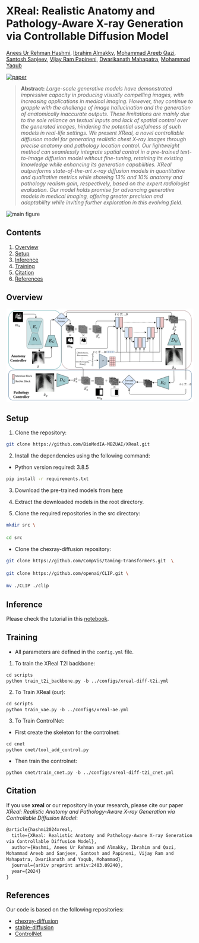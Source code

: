 # XReal: Realistic Anatomy and Pathology-Aware X-ray Generation via Controllable Diffusion Model

[Anees Ur Rehman Hashmi](https://github.com/aneesurhashmi),
[Ibrahim Almakky](https://scholar.google.com/citations?user=T9MTcK0AAAAJ&hl=en&oi=sra),
[Mohammad Areeb Qazi](https://scholar.google.com/citations?user=KeyK8FQAAAAJ&hl=en),
[Santosh Sanjeev](https://github.com/santosh9sanjeev?tab=repositories),
[Vijay Ram Papineni](https://ssmc.ae/doctors/dr-vijay-papineni/),
[Dwarikanath Mahapatra](https://scholar.google.com/citations?user=j5K7HPoAAAAJ),
[Mohammad Yaqub](https://scholar.google.com/citations?user=9dfn5GkAAAAJ)


[![paper](https://img.shields.io/badge/arXiv-Paper-<COLOR>.svg)](https://arxiv.org/abs/2403.09240v1)
<!-- [![Website](/) -->

> **Abstract:** *Large-scale generative models have demonstrated impressive capacity in producing visually compelling images, with increasing applications in medical imaging. However, they continue to grapple with the challenge of image hallucination and the generation of anatomically inaccurate outputs. These limitations are mainly due to the sole reliance on textual inputs and lack of spatial control over the generated images, hindering the potential usefulness of such models in real-life settings. We present XReal, a novel controllable diffusion model for generating realistic chest X-ray images through precise anatomy and pathology location control. Our lightweight method can seamlessly integrate spatial control in a pre-trained text-to-image diffusion model without fine-tuning, retaining its existing knowledge while enhancing its generation capabilities. XReal outperforms state-of-the-art x-ray diffusion models in quantitative and qualitative metrics while showing 13% and 10% anatomy and pathology realism gain, respectively, based on the expert radiologist evaluation. Our model holds promise for advancing generative models in medical imaging, offering greater precision and adaptability while inviting further exploration in this evolving field.* 

![main figure](assets/comparision.png)




<!-- <hr /> -->

<!-- # :rocket: News
* **(March 15, 2024)**
  * Datasets generated by ObjectCompose on ImageNet and COCO are released.
  * Pre-trained models and evaluation code  is released.
  * Code for ObjectCompose is released.

<hr /> -->



## Contents

1) [Overview](#overview)
2) [Setup](#setup)
3) [Inference](#inference)
4) [Training](#training)
5) [Citation](#citation)
6) [References](#references)

## Overview
![main figure](assets/arch.png)


## Setup 

1. Clone the repository:
```bash
git clone https://github.com/BioMedIA-MBZUAI/XReal.git
```

2. Install the dependencies using the following command:

 - Python version required: 3.8.5

```bash
pip install -r requirements.txt
```

3. Download the pre-trained models from [here](https://mbzuaiac-my.sharepoint.com/:u:/g/personal/anees_hashmi_mbzuai_ac_ae/ESKGv_LIDm9Cq9bUOsc-JlsB85ha20NyYJ5Wrz1n_4j4kQ?e=5Ru9iE)

4. Extract the downloaded models in the root directory.

5. Clone the required repositories in the src directory:

```bash
mkdir src \

cd src
```

- Clone the chexray-diffusion repository:

```bash
git clone https://github.com/CompVis/taming-transformers.git  \

git clone https://github.com/openai/CLIP.git \

mv ./CLIP ./clip
```



## Inference

Please check the tutorial in this [notebook](notebooks/01_xreal.ipynb).

## Training

- All parameters are defined in the `config.yml` file.

1. To train the XReal T2I backbone:

```shell
cd scripts
python train_t2i_backbone.py -b ../configs/xreal-diff-t2i.yml
```

2. To Train XReal (our):
```shell
cd scripts
python train_vae.py -b ../configs/xreal-ae.yml
``` 

3. To Train ControlNet:

  - First create the skeleton for the controlnet:
```shell
cd cnet
python cnet/tool_add_control.py
```
  - Then train the controlnet:
```shell
python cnet/train_cnet.py -b ../configs/xreal-diff-t2i_cnet.yml
```



## Citation

If you use **xreal** or our repository in your research, please cite our paper *XReal: Realistic Anatomy and Pathology-Aware X-ray Generation via Controllable Diffusion Model*:

```
@article{hashmi2024xreal,
  title={XReal: Realistic Anatomy and Pathology-Aware X-ray Generation via Controllable Diffusion Model},
  author={Hashmi, Anees Ur Rehman and Almakky, Ibrahim and Qazi, Mohammad Areeb and Sanjeev, Santosh and Papineni, Vijay Ram and Mahapatra, Dwarikanath and Yaqub, Mohammad},
  journal={arXiv preprint arXiv:2403.09240},
  year={2024}
}
```

## References

Our code is based on the following repositories:

- [chexray-diffusion](https://github.com/saiboxx/chexray-diffusion)
- [stable-diffusion](https://github.com/CompVis/stable-diffusion/)
- [ControlNet](https://github.com/lllyasviel/ControlNet)
